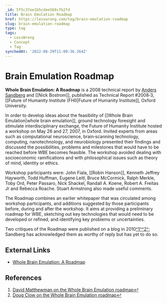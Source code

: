 ```yaml
---
_id: 5f5c37ee1b5cdee568cfb2fd
title: Brain Emulation Roadmap
href: https://lesswrong.com/tag/brain-emulation-roadmap
slug: brain-emulation-roadmap
type: tag
tags:
  - LessWrong
  - Concept
  - Tag
synchedAt: '2022-08-29T11:09:36.264Z'
---
```


# Brain Emulation Roadmap

**Whole Brain Emulation: A Roadmap** is a 2008 technical report by [Anders Sandberg](https://wiki.lesswrong.com/wiki/Anders_Sandberg) and [[Nick Bostrom]], published as Technical Report #2008‐3, [[Future of Humanity Institute (FHI)|Future of Humanity Institute]], Oxford University.

In order to develop ideas about the feasibility of [[Whole Brain Emulation|whole brain emulation]], ground technology foresight and stimulate interdisciplinary exchange, the Future of Humanity Institute hosted a workshop on May 26 and 27, 2007, in Oxford. Invited experts from areas such as computational neuroscience, brain‐scanning technology, computing, nanotechnology, and neurobiology presented their findings and discussed the possibilities, problems and milestones that would have to be reached before WBE becomes feasible. The workshop avoided dealing with socioeconomic ramifications and with philosophical issues such as theory of mind, identity or ethics.

Workshop participants were: John Fiala, [[Robin Hanson]], Kenneth Jeffrey Hayworth, Todd Huffman, Eugene Leitl, Bruce McCormick, Ralph Merkle, Toby Ord, Peter Passaro, Nick Shackel, Randall A. Koene, Robert A. Freitas Jr and Rebecca Roache. Stuart Armstrong also made useful comments.

The Roadmap combines an earlier whitepaper that was circulated among workshop participants, and additions suggested by those participants before, during and after the workshop. It aims at providing a preliminary roadmap for WBE, sketching out key technologies that would need to be developed or refined, and identifying key problems or uncertainties.

Two critiques of the Roadmap were published on a blog in 2010[^1^](#fn1)[^2^](#fn2); Sandberg has acknowledged them as worthy of reply but has yet to do so.

## External Links

- [Whole Brain Emulation: A Roadmap](http://www.fhi.ox.ac.uk/Reports/2008-3.pdf)

## References

1. [David Matthewman on the Whole Brain Emulation roadmap](http://blog.ciphergoth.org/blog/2010/02/20/david-matthewman-whole-brain-emulation-roadmap/)[↩](#fnref1)
2. [Doug Clow on the Whole Brain Emulation roadmap](http://blog.ciphergoth.org/blog/2010/02/24/doug-clow-whole-brain-emulation-roadmap/)[↩](#fnref2)
